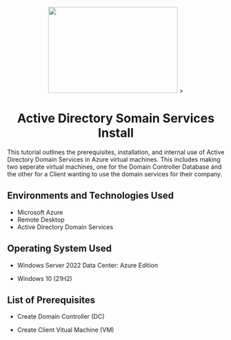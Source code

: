 <p align="center">
<img src="https://imgur.com/M9CFO5o.png" width="300" height="200"/> >
</p>

<div align="center">
<h1> Active Directory Somain Services Install </h1>
</div>
This tutorial outlines the prerequisites, installation, and internal use of Active Directory Domain Services in Azure virtual machines. This includes making two seperate virtual machines, one for the Domain Controller Database and the other for a Client wanting to use the domain services for their company. 

<h2> Environments and Technologies Used</h2>
 
  - Microsoft Azure 
  - Remote Desktop
  - Active Directory Domain Services

<h2> Operating System Used</h2> 

 - Windows Server 2022 Data Center: Azure Edition
 
 - Windows 10 (21H2)

<h2> List of Prerequisites</h2>

- Create Domain Controller (DC)

- Create Client Vitual Machine (VM)
